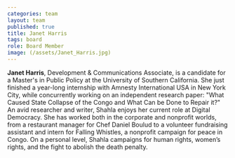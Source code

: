 ```yaml
---
categories: team
layout: team
published: true
title: Janet Harris
tags: board
role: Board Member
image: (/assets/Janet_Harris.jpg)
---
```


**Janet Harris**, Development & Communications Associate, is a candidate for a Master's in Public Policy at the University of Southern California. She just finished a year-long internship with Amnesty International USA in New York City, while concurrently working on an independent research paper: "What Caused State Collapse of the Congo and What Can be Done to Repair it?" An avid researcher and writer, Shahla enjoys her current role at Digital Democracy. She has worked both in the corporate and nonprofit worlds, from a restaurant manager for Chef Daniel Boulud to a volunteer fundraising assistant and intern for Falling Whistles, a nonprofit campaign for peace in Congo. On a personal level, Shahla campaigns for human rights, women’s rights, and the fight to abolish the death penalty.
